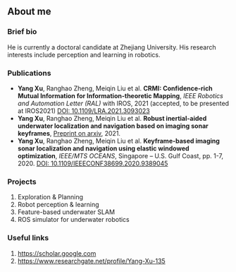 ## About me

### Brief bio

He is currently a doctoral candidate at Zhejiang University. His research interests include perception and learning in robotics.

### Publications

- **Yang Xu**, Ranghao Zheng, Meiqin Liu et al. **CRMI: Confidence-rich Mutual Information for Information-theoretic Mapping**, *IEEE Robotics and Automation Letter (RAL)* with IROS, 2021 (accepted, to be presented at IROS2021) [DOI: 10.1109/LRA.2021.3093023](https://ieeexplore.ieee.org/document/9466474) 
- **Yang Xu**, Ranghao Zheng, Meiqin Liu et al. **Robust inertial-aided underwater localization and navigation based on imaging sonar keyframes**, [Preprint on arxiv](https://arxiv.org/abs/2106.16032), 2021.
- **Yang Xu**, Ranghao Zheng, Meiqin Liu et al. **Keyframe-based imaging sonar localization and navigation using elastic windowed optimization**, *IEEE/MTS OCEANS*, Singapore – U.S. Gulf Coast, pp. 1-7, 2020. [DOI: 10.1109/IEEECONF38699.2020.9389045](https://ieeexplore.ieee.org/document/9389045)
 
### Projects

1. Exploration & Planning
2. Robot perception & learning
3. Feature-based underwater SLAM
4. ROS simulator for underwater robotics

### Useful links

1. <https://scholar.google.com>
2. <https://www.researchgate.net/profile/Yang-Xu-135>
